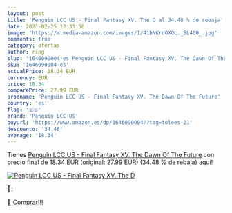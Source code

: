 ```yaml
---
layout: post
title: 'Penguin LCC US - Final Fantasy XV. The D al 34.48 % de rebaja'
date: 2021-02-25 12:33:50
image: 'https://m.media-amazon.com/images/I/41bNKrdOXQL._SL400_.jpg'
comments: true
category: ofertas
author: ring
slug: '1646090004-es Penguin LCC US - Final Fantasy XV. The Dawn Of The Future'
sku: '1646090004-es'
actualPrice: 18.34 EUR
currency: EUR
price: 18.34
comparePrice: 27.99 EUR
prodname: 'Penguin LCC US - Final Fantasy XV. The Dawn Of The Future'
country: 'es'
flag: '🇪🇸'
brand: 'Penguin LCC US'
buyurl: 'https://www.amazon.es/dp/1646090004/?tag=tolees-21'
descuento: '34.48'
average: '18.34'
---
```


Tienes [Penguin LCC US - Final Fantasy XV. The Dawn Of The Future](https://www.amazon.es/dp/1646090004/?tag=tolees-21) con precio final de  18.34 EUR (original: 27.99 EUR) (34.48 %  de rebaja) aqui!

[![Penguin LCC US - Final Fantasy XV. The D](https://m.media-amazon.com/images/I/41bNKrdOXQL._SL400_.jpg)](https://www.amazon.es/dp/1646090004/?tag=tolees-21)

🔎:


[🛒 Comprar!!!](https://www.amazon.es/dp/1646090004/?tag=tolees-21)
